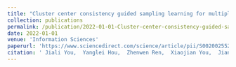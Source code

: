 ```yaml
---
title: "Cluster center consistency guided sampling learning for multiple kernel clustering"
collection: publications
permalink: /publication/2022-01-01-Cluster-center-consistency-guided-sampling-learning-for-multiple-kernel-clustering
date: 2022-01-01
venue: 'Information Sciences'
paperurl: 'https://www.sciencedirect.com/science/article/pii/S0020025522005059'
citation: ' Jiali You,  Yanglei Hou,  Zhenwen Ren,  Xiaojian You,  Jian Dai,  Yuancheng Yao, &quot;Cluster center consistency guided sampling learning for multiple kernel clustering.&quot; Information Sciences, 2022.'
---
```

